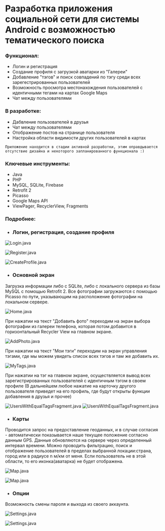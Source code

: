 
# Разработка приложения социальной сети для системы Android с возможностью тематического поиска

### Функционал:

  - Логин и регистрация 
  - Создание профиля с загрузкой аватарки из "Галереи"
  - Добавление "тэгов" и поиск совпадений по тэгу среди всех зарегестрированных пользователей
  - Возможность просмотра местонахождения пользователей с идентичными тегами на картах Google Maps
  - Чат между пользователями

### В разработке:

  - Дабвление пользователей в друзья
  - Чат между пользователями
  - Отображение постов на странице пользователя
  - Настройка области видимости других пользователей в картах
  
`Приложение находится в стадии активной разработки, этим оправдывается отсутствие дизайна и некоторого запланированного функционала :)`
  
### Ключевые инструменты:

  - Java
  - PHP
  - MySQL, SQLite, Firebase
  - Retrofit 2
  - Picasso
  - Google Maps API
  - ViewPager, RecyclerView, Fragments
  
### Подробнее:

- ###  Логин, регистрация, создание профиля

![Login.java](https://github.com/melnikvlad/SocialMediaApp/blob/master/Readme/login.png)

![Register.java](https://github.com/melnikvlad/SocialMediaApp/blob/master/Readme/register.png)

![CreateProfile.java](https://github.com/melnikvlad/SocialMediaApp/blob/master/Readme/create_profile.png)

- ###  Основной экран

Загрузка информации либо с SQLite, либо с локального сервера из базы MySQL с помощью Retrofit 2.
Все фотографии загружаются с помощью Picasso по пути, указывающим на расположение фотографии на локальном сервере.

![Home.java](https://github.com/melnikvlad/SocialMediaApp/blob/master/Readme/main.png)

При нажатии на текст "Добавить фото" переходим на экран выбора фотографии из галереи телефона, которая потом добавится в горизонтальный Recycler View на главном экране.

![AddPhoto.java](https://github.com/melnikvlad/SocialMediaApp/blob/master/Readme/add_photo.png)

При нажатии на текст "Мои тэги" переходим на экран управления тэгами, где мы можем увидеть список всех тэгов и там же добавить их.

![MyTags.java](https://github.com/melnikvlad/SocialMediaApp/blob/master/Readme/tags.png)

При нажатии на тэг на главном экране, осуществляется вывод всех зарегистрированных пользователей с идентичным тэгом в своем профиле (В дальнейшем любое нажатие на карточку другого пользователя приведет на его профиль, где будут открыты функции добавления в друзья  и прочее)

![UsersWithEqualTagsFragment.java](https://github.com/melnikvlad/SocialMediaApp/blob/master/Readme/by_tag.png)
![UsersWithEqualTagsFragment.java](https://github.com/melnikvlad/SocialMediaApp/blob/master/Readme/other_user_page.png)

- ###  Карты

Проводится запрос на предоставление геоданных, и в случае согласия - автоматически показывается наше текущее положение согласно данным GPS. 
Данные обновляются на сервере через определенный интервал времени.
Можно проводить фильтрацию, поиск и отображение пользователей в пределах выбранной локации:страна, город или в радиусе n м/км от меня.
Если пользователь не в этой области, то его иконка(аватарка) не будет отображена.

![Map.java](https://github.com/melnikvlad/SocialMediaApp/blob/master/Readme/in_circle.png)

![Map.java](https://github.com/melnikvlad/SocialMediaApp/blob/master/Readme/out_of_circle.png)

- ###  Опции

Возможность смены пароля и выхода из своего аккаунта.

![Settings.java](https://github.com/melnikvlad/SocialMediaApp/blob/master/Readme/settings.png)

![Settings.java](https://github.com/melnikvlad/SocialMediaApp/blob/master/Readme/change_pswd.png)


